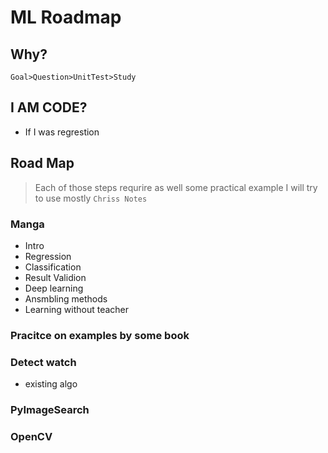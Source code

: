 # ML Roadmap

## Why?

`Goal>Question>UnitTest>Study`

## I AM CODE?

- If I was regrestion

## Road Map

> Each of those steps requrire as well some practical example
I will try to use mostly `Chriss Notes`

### Manga 

  - Intro
  - Regression
  - Classification
  - Result Validion
  - Deep learning
  - Ansmbling methods
  - Learning without teacher

### Pracitce on examples by some book

### Detect watch

- existing algo

### PyImageSearch

### OpenCV
